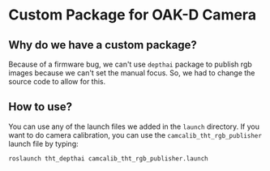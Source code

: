 # Custom Package for OAK-D Camera

## Why do we have a custom package? 
Because of a firmware bug, we can't use `depthai` package to publish rgb images because we can't set the manual focus. So, we had to change the source code to allow for this.

## How to use?
You can use any of the launch files we added in the `launch` directory. If you want to do camera calibration, you can use the `camcalib_tht_rgb_publisher` launch file by typing:
```bash
roslaunch tht_depthai camcalib_tht_rgb_publisher.launch
```
